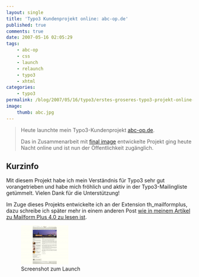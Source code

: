 ```yaml
---
layout: single
title: 'Typo3 Kundenprojekt online: abc-op.de'
published: true
comments: true
date: 2007-05-16 02:05:29
tags:
    - abc-op
    - css
    - launch
    - relaunch
    - typo3
    - xhtml
categories:
    - typo3
permalink: /blog/2007/05/16/typo3/erstes-groseres-typo3-projekt-online-abc-opde
image:
    thumb: abc.jpg
---
```

> Heute launchte mein Typo3-Kundenprojekt [abc-op.de](http://abc-op.de).
> 
> Das in Zusammenarbeit mit [final image][1] entwickelte Projekt ging heute Nacht online und ist nun der Öffentlichkeit zugänglich.

## Kurzinfo

Mit diesem Projekt habe ich mein Verständnis für Typo3 sehr gut vorangetrieben und habe mich fröhlich und aktiv in der 
Typo3-Mailingliste getümmelt. Vielen Dank für die Unterstützung!

Im Zuge dieses Projekts entwickelte ich an der Extension th_mailformplus, dazu schreibe ich später mehr in einem
 anderen Post [wie in meinem Artikel zu Mailform Plus 4.0 zu lesen ist][2].

<figure>
	<a href="/images/abc.png"><img src="/images/abc.thumbnail.png"></a>
	<figcaption>Screenshot zum Launch</figcaption>
</figure>

 [1]: http://www.final-image.de/
 [2]: /blog/2007/05/22/typo3/mailformplus-40-die-flexible-typo3-mailformular-extension-geht-mit-mir-in-die-vierte-runde/ "Artikel in diesem Fenster öffnen"